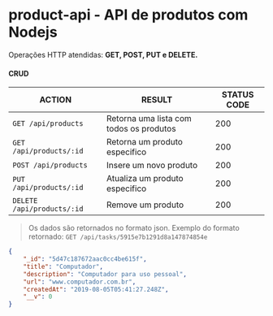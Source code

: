 # product-api - API de produtos com Nodejs

Operações HTTP atendidas: **GET, POST, PUT e DELETE.**

#### CRUD 
ACTION | RESULT | STATUS CODE
----- | ---- | ----
`GET /api/products` | Retorna uma lista com todos os produtos |200
`GET /api/products/:id` | Retorna um produto especifico  | 200
`POST /api/products` | Insere um novo produto  | 200
`PUT /api/products/:id` | Atualiza um produto especifico | 200
`DELETE /api/products/:id` | Remove um produto| 200

> Os dados são retornados no formato json.
Exemplo do formato retornado:
`GET /api/tasks/5915e7b1291d8a147874854e`

```json
{
	"_id": "5d47c187672aac0cc4be615f",
	"title": "Computador",
	"description": "Computador para uso pessoal",
	"url": "www.computador.com.br",
	"createdAt": "2019-08-05T05:41:27.248Z",
	"__v": 0
}
```